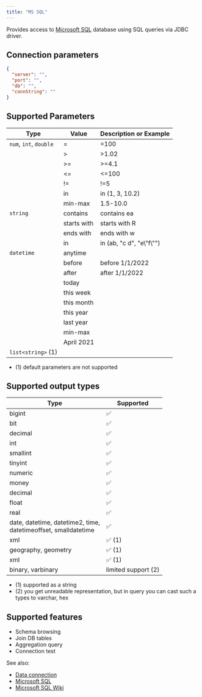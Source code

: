 ```yaml
---
title: "MS SQL"
---
```


Provides access to [Microsoft SQL](https://www.microsoft.com/en-us/sql-server) database using SQL queries via JDBC
driver.

## Connection parameters

```json
{
  "server": "",
  "port": "",
  "db": "",
  "connString": ""
}
```

## Supported Parameters

| Type                   | Value       | Description or Example     |
|------------------------|-------------|----------------------------|
| `num`, `int`, `double` | =           | =100                       |
|                        | >           | >1.02                      |
|                        | >=          | >=4.1                      |
|                        | <=          | <=100                      |
|                        | !=          | !=5                        |
|                        | in          | in (1, 3, 10.2)            |
|                        | min-max     | 1.5-10.0                   |
| `string`               | contains    | contains ea                |
|                        | starts with | starts with R              |
|                        | ends with   | ends with w                |
|                        | in          | in (ab, "c d", "e\\"f\\"") |
| `datetime`             | anytime     |                            |
|                        | before      | before 1/1/2022            |
|                        | after       | after 1/1/2022             |
|                        | today       |                            |
|                        | this week   |                            |
|                        | this month  |                            |
|                        | this year   |                            |
|                        | last year   |                            |
|                        | min-max     |                            |
|                        | April 2021  |                            |
| `list<string>` (1)     |             |                            |

* (1) default parameters are not supported

## Supported output types

| Type                                                                | Supported              |
|---------------------------------------------------------------------|------------------------|
| bigint                                                              | :white_check_mark:     |
| bit                                                                 | :white_check_mark:     |
| decimal                                                             | :white_check_mark:     |
| int                                                                 | :white_check_mark:     |
| smallint                                                            | :white_check_mark:     |
| tinyint                                                             | :white_check_mark:     |
| numeric                                                             | :white_check_mark:     |
| money                                                               | :white_check_mark:     |
| decimal                                                             | :white_check_mark:     |
| float                                                               | :white_check_mark:     |
| real                                                                | :white_check_mark:     |
| date, datetime, datetime2, time, <br/>datetimeoffset, smalldatetime | :white_check_mark:     |
| xml                                                                 | :white_check_mark: (1) |
| geography, geometry                                                 | :white_check_mark: (1) |
| xml                                                                 | :white_check_mark: (1) |
| binary, varbinary                                                   | limited support    (2) |

* (1) supported as a string
* (2) you get unreadable representation, but in query you can cast such a types to varchar, hex

## Supported features

* Schema browsing
* Join DB tables
* Aggregation query
* Connection test

See also:

* [Data connection](../access.md#data-connection)
* [Microsoft SQL](https://www.microsoft.com/en-us/sql-server)
* [Microsoft SQL Wiki](https://en.wikipedia.org/wiki/Microsoft_SQL_Server)
